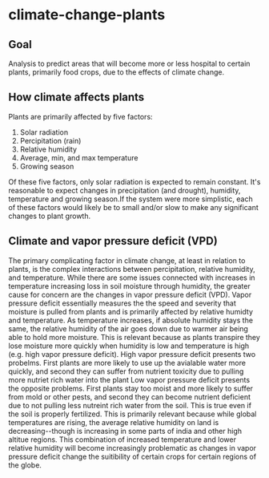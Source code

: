 # climate-change-plants
## Goal

Analysis to predict areas that will become more or less hospital to certain plants, primarily food crops, due to the effects of climate change.

## How climate affects plants

Plants are primarily affected by five factors:
1. Solar radiation
2. Percipitation (rain)
3. Relative humidity
4. Average, min, and max temperature
5. Growing season

Of these five factors, only solar radiation is expected to remain constant. It's reasonable to expect changes in precipitation (and drought), humidity, temperature and growing season.If the system were more simplistic, each of these factors would likely be to small and/or slow to make any significant changes to plant growth. 

## Climate and vapor pressure deficit (VPD)

The primary complicating factor in climate change, at least in relation to plants, is the complex interactions between percipitation, relative humidity, and temperature. While there are some issues connected with increases in temperature increasing loss in soil moisture through humidity, the greater cause for concern are the changes in vapor pressure deficit (VPD).
Vapor pressure deficit essentially measures the the speed and severity that moisture is pulled from plants and is primarily affected by relative humidty and temperature. As temperature increases, if absolute humidity stays the same, the relative humidity of the air goes down due to warmer air being able to hold more moisture. This is relevant because as plants transpire they lose moisture more quickly when humidity is low and temperature is high (e.g. high vapor pressure deficit). 
High vapor pressure deficit presents two probelms. First plants are more likely to use up the avialable water more quickly, and second they can suffer from nutrient toxicity due to pulling more nutriet rich water into the plant
Low vapor pressure deficit presents the opposite problems. First plants stay too moist and more likely to suffer from mold or other pests, and second they can become nutrient deficient due to not pulling less nutreint rich water from the soil. This is true even if the soil is properly fertilized.
This is primarily relevant because while global temperatures are rising, the average relative humidity on land is decreasing--though is increasing in some parts of india and other high altitue regions. This combination of increased temperature and lower relative humidity will become increasingly problematic as changes in vapor pressure deficit change the suitibility of certain crops for certain regions of the globe.
